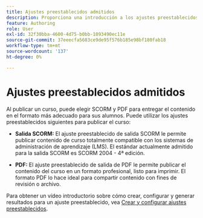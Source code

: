```yaml
---
title: Ajustes preestablecidos admitidos
description: Proporciona una introducción a los ajustes preestablecidos admitidos para publicar un curso en Aprendizaje y formación del producto
feature: Authoring
role: User
exl-id: 32f30bba-4600-4d75-b0bb-1093490ec11e
source-git-commit: 37eeecfa5683ce9de95f576b185e98bf180fab18
workflow-type: tm+mt
source-wordcount: '137'
ht-degree: 0%

---
```


# Ajustes preestablecidos admitidos

Al publicar un curso, puede elegir SCORM y PDF para entregar el contenido en el formato más adecuado para sus alumnos. Puede utilizar los ajustes preestablecidos siguientes para publicar el curso:

- **Salida SCORM:** El ajuste preestablecido de salida SCORM le permite publicar contenido de curso totalmente compatible con los sistemas de administración de aprendizaje (LMS). El estándar actualmente admitido para la salida SCORM es SCORM 2004 - 4ª edición.

- **PDF:** El ajuste preestablecido de salida de PDF le permite publicar el contenido del curso en un formato profesional, listo para imprimir. El formato PDF lo hace ideal para compartir contenido con fines de revisión o archivo.

Para obtener un vídeo introductorio sobre cómo crear, configurar y generar resultados para un ajuste preestablecido, vea [Crear y configurar ajustes preestablecidos](https://video.tv.adobe.com/v/3469529/aem-guides-learning-content).
